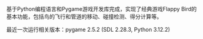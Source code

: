 基于Python编程语言和Pygame游戏开发库完成，实现了经典游戏Flappy Bird的基本功能，包括鸟的飞行和管道的移动、碰撞检测、得分计算等。

最近一次运行相关版本：pygame 2.5.2 (SDL 2.28.3, Python 3.12.2)
